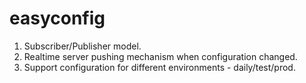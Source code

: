 easyconfig
==========



1. Subscriber/Publisher model.
2. Realtime server pushing mechanism when configuration changed.
3. Support configuration for different environments - daily/test/prod.
